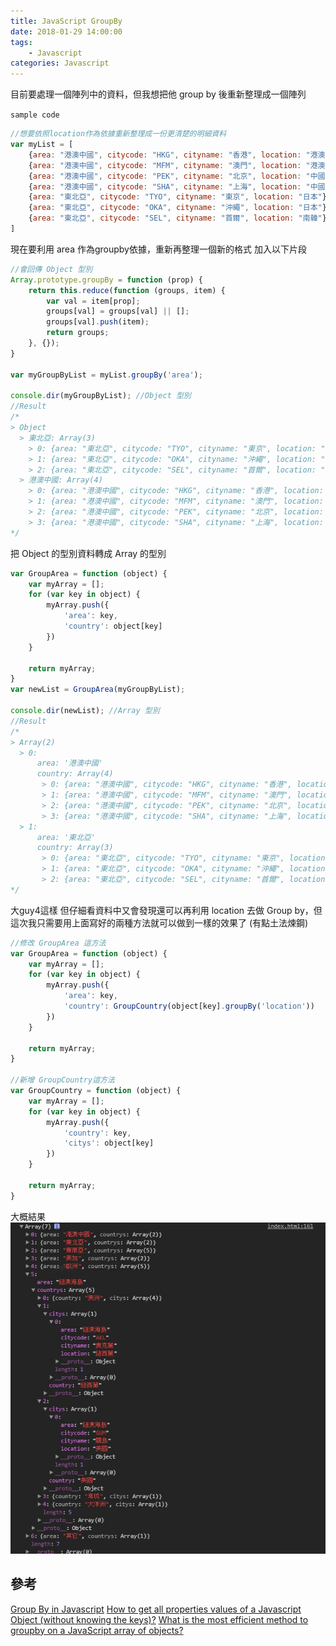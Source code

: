 ```yaml
---
title: JavaScript GroupBy
date: 2018-01-29 14:00:00
tags:
    - Javascript
categories: Javascript
---
```


目前要處理一個陣列中的資料，但我想把他 group by 後重新整理成一個陣列
<!-- more -->

`sample code`
```js
//想要依照location作為依據重新整理成一份更清楚的明細資料
var myList = [
    {area: "港澳中國", citycode: "HKG", cityname: "香港", location: "港澳"},
    {area: "港澳中國", citycode: "MFM", cityname: "澳門", location: "港澳"},
    {area: "港澳中國", citycode: "PEK", cityname: "北京", location: "中國"},
    {area: "港澳中國", citycode: "SHA", cityname: "上海", location: "中國"},
    {area: "東北亞", citycode: "TYO", cityname: "東京", location: "日本"},
    {area: "東北亞", citycode: "OKA", cityname: "沖繩", location: "日本"},
    {area: "東北亞", citycode: "SEL", cityname: "首爾", location: "南韓"},
]
```

現在要利用 area 作為groupby依據，重新再整理一個新的格式
加入以下片段
```js
//會回傳 Object 型別
Array.prototype.groupBy = function (prop) {
    return this.reduce(function (groups, item) {
        var val = item[prop];
	    groups[val] = groups[val] || [];
	    groups[val].push(item);
	    return groups;
	}, {});
}

var myGroupByList = myList.groupBy('area'); 

console.dir(myGroupByList); //Object 型別
//Result
/*
> Object
  > 東北亞: Array(3)
    > 0: {area: "東北亞", citycode: "TYO", cityname: "東京", location: "日本"}
    > 1: {area: "東北亞", citycode: "OKA", cityname: "沖繩", location: "日本"}
    > 2: {area: "東北亞", citycode: "SEL", cityname: "首爾", location: "南韓"}
  > 港澳中國: Array(4)
    > 0: {area: "港澳中國", citycode: "HKG", cityname: "香港", location: "港澳"}
    > 1: {area: "港澳中國", citycode: "MFM", cityname: "澳門", location: "港澳"}
    > 2: {area: "港澳中國", citycode: "PEK", cityname: "北京", location: "中國"}
    > 3: {area: "港澳中國", citycode: "SHA", cityname: "上海", location: "中國"}
*/
```

把 Object 的型別資料轉成 Array 的型別
```js
var GroupArea = function (object) {
    var myArray = [];
    for (var key in object) {
        myArray.push({
            'area': key,
            'country': object[key]
        })
    }

    return myArray;
}
var newList = GroupArea(myGroupByList);

console.dir(newList); //Array 型別
//Result
/*
> Array(2)
  > 0:
      area: '港澳中國'
      country: Array(4)
       > 0: {area: "港澳中國", citycode: "HKG", cityname: "香港", location: "港澳"}
       > 1: {area: "港澳中國", citycode: "MFM", cityname: "澳門", location: "港澳"}
       > 2: {area: "港澳中國", citycode: "PEK", cityname: "北京", location: "中國"}
       > 3: {area: "港澳中國", citycode: "SHA", cityname: "上海", location: "中國"}
  > 1:
      area: '東北亞'
      country: Array(3)
       > 0: {area: "東北亞", citycode: "TYO", cityname: "東京", location: "日本"}
       > 1: {area: "東北亞", citycode: "OKA", cityname: "沖繩", location: "日本"}
       > 2: {area: "東北亞", citycode: "SEL", cityname: "首爾", location: "南韓"}
*/
```

大guy4這樣
但仔細看資料中又會發現還可以再利用 location 去做 Group by，但這次我只需要用上面寫好的兩種方法就可以做到一樣的效果了 (有點土法煉鋼)
```js
//修改 GroupArea 這方法
var GroupArea = function (object) {
    var myArray = [];
    for (var key in object) {
        myArray.push({
            'area': key,
            'country': GroupCountry(object[key].groupBy('location'))
        })
    }

    return myArray;
}

//新增 GroupCountry這方法
var GroupCountry = function (object) {
    var myArray = [];
    for (var key in object) {
		myArray.push({
			'country': key,
			'citys': object[key]
		})
	}

	return myArray;
}
```

大概結果
![](/images/javascript/20180129_groupby.JPG)


參考
---
[Group By in Javascript](https://www.consolelog.io/group-by-in-javascript)
[How to get all properties values of a Javascript Object (without knowing the keys)?](https://stackoverflow.com/questions/7306669/how-to-get-all-properties-values-of-a-javascript-object-without-knowing-the-key)
[What is the most efficient method to groupby on a JavaScript array of objects?](https://stackoverflow.com/questions/14446511/what-is-the-most-efficient-method-to-groupby-on-a-javascript-array-of-objects)